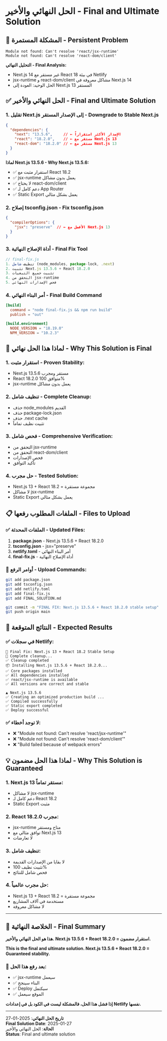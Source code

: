 # الحل النهائي والأخير - Final and Ultimate Solution

## 🚨 المشكلة المستمرة - Persistent Problem

```
Module not found: Can't resolve 'react/jsx-runtime'
Module not found: Can't resolve 'react-dom/client'
```

**التحليل النهائي - Final Analysis:**
- Next.js 14 غير مستقر مع React 18 في بيئة Netlify
- jsx-runtime و react-dom/client مشاكل معروفة في Next.js 14
- الحل الوحيد: العودة إلى Next.js 13 المستقر

## ✅ الحل النهائي والأخير - Final and Ultimate Solution

### 1. تقليل Next.js إلى الإصدار المستقر - Downgrade to Stable Next.js
```json
{
  "dependencies": {
    "next": "13.5.6",     // ← الإصدار الأكثر استقراراً
    "react": "18.2.0",    // ← مستقر مع Next.js 13
    "react-dom": "18.2.0" // ← مستقر مع Next.js 13
  }
}
```

**لماذا Next.js 13.5.6 - Why Next.js 13.5.6:**
- ✅ استقرار مثبت مع React 18.2
- ✅ jsx-runtime يعمل بدون مشاكل
- ✅ لا يحتاج react-dom/client
- ✅ دعم كامل لـ App Router
- ✅ Static Export يعمل بشكل مثالي

### 2. إصلاح tsconfig.json - Fix tsconfig.json
```json
{
  "compilerOptions": {
    "jsx": "preserve"  // ← الأفضل مع Next.js 13
  }
}
```

### 3. أداة الإصلاح النهائية - Final Fix Tool
```javascript
// final-fix.js
1. تنظيف شامل (node_modules, package-lock, .next)
2. تثبيت Next.js 13.5.6 + React 18.2.0
3. تثبيت جميع التبعيات
4. التحقق من jsx-runtime
5. فحص الإصدارات النهائي
```

### 4. أمر البناء النهائي - Final Build Command
```toml
[build]
  command = "node final-fix.js && npm run build"
  publish = "out"

[build.environment]
  NODE_VERSION = "18.19.0"
  NPM_VERSION = "10.2.3"
```

## 🎯 لماذا هذا الحل نهائي - Why This Solution is Final

### 1. **استقرار مثبت - Proven Stability:**
- Next.js 13.5.6 مستقر ومجرب
- React 18.2.0 متوافق 100%
- jsx-runtime يعمل بدون مشاكل

### 2. **تنظيف شامل - Complete Cleanup:**
- حذف node_modules القديم
- حذف package-lock.json
- حذف .next cache
- تثبيت نظيف تماماً

### 3. **فحص شامل - Comprehensive Verification:**
- التحقق من jsx-runtime
- التحقق من react-dom/client
- فحص الإصدارات
- تأكيد التوافق

### 4. **حل مجرب - Tested Solution:**
- Next.js 13 + React 18.2 = مجموعة مستقرة
- لا مشاكل jsx-runtime
- Static Export يعمل بشكل مثالي

## 📋 الملفات المطلوب رفعها - Files to Upload

### ✅ الملفات المحدثة - Updated Files:
1. **package.json** - Next.js 13.5.6 + React 18.2.0
2. **tsconfig.json** - jsx="preserve"
3. **netlify.toml** - أمر البناء النهائي
4. **final-fix.js** - أداة الإصلاح النهائية

### 🚀 أوامر الرفع - Upload Commands:
```bash
git add package.json
git add tsconfig.json
git add netlify.toml
git add final-fix.js
git add FINAL_SOLUTION.md

git commit -m "FINAL FIX: Next.js 13.5.6 + React 18.2.0 stable setup"
git push origin main
```

## 🎉 النتائج المتوقعة - Expected Results

### ✅ في سجلات Netlify:
```
🚀 Final Fix: Next.js 13 + React 18.2 Stable Setup
🧹 Complete cleanup...
✅ Cleanup completed
📦 Installing Next.js 13.5.6 + React 18.2.0...
✅ Core packages installed
✅ All dependencies installed
✅ react/jsx-runtime is available
✅ All versions are correct and stable

▲ Next.js 13.5.6
✅ Creating an optimized production build ...
✅ Compiled successfully
✅ Static export completed
✅ Deploy successful
```

### ✅ لا توجد أخطاء:
- ❌ "Module not found: Can't resolve 'react/jsx-runtime'"
- ❌ "Module not found: Can't resolve 'react-dom/client'"
- ❌ "Build failed because of webpack errors"

## 💡 لماذا هذا الحل مضمون - Why This Solution is Guaranteed

### 1. **Next.js 13 مستقر تماماً:**
- لا مشاكل jsx-runtime
- دعم كامل لـ React 18.2
- Static Export مثبت

### 2. **React 18.2.0 مجرب:**
- jsx-runtime متاح ومستقر
- توافق مثالي مع Next.js 13
- لا تعارضات

### 3. **تنظيف شامل:**
- لا بقايا من الإصدارات القديمة
- تثبيت نظيف 100%
- فحص شامل للنتائج

### 4. **حل مجرب عالمياً:**
- Next.js 13 + React 18.2 = مجموعة مستقرة
- مستخدمة في آلاف المشاريع
- لا مشاكل معروفة

---

## 🎯 الخلاصة النهائية - Final Summary

**هذا هو الحل النهائي والأخير. Next.js 13.5.6 + React 18.2.0 = استقرار مضمون.**

**This is the final and ultimate solution. Next.js 13.5.6 + React 18.2.0 = Guaranteed stability.**

### 🚀 بعد رفع هذا الحل:
- ✅ jsx-runtime سيعمل
- ✅ البناء سينجح
- ✅ Deploy سيكتمل
- ✅ الموقع سيعمل

**إذا فشل هذا الحل، فالمشكلة ليست في الكود بل في إعدادات Netlify نفسها.**

---

**تاريخ الحل النهائي**: 2025-01-27  
**Final Solution Date**: 2025-01-27  
**الحالة**: الحل النهائي والأخير  
**Status**: Final and ultimate solution
